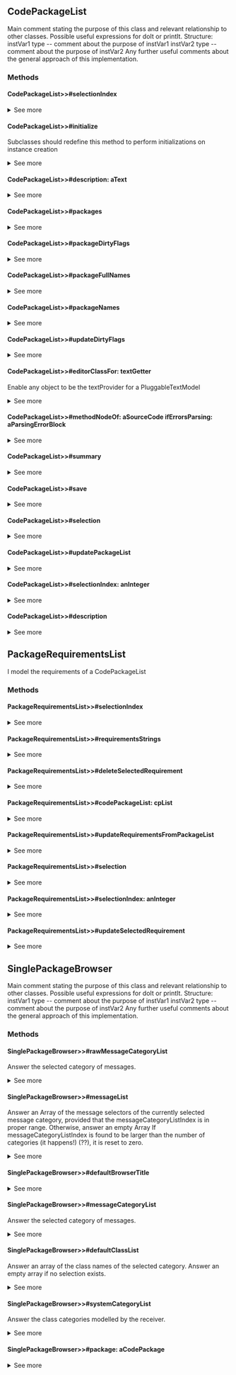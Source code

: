 ## CodePackageList

Main comment stating the purpose of this class and relevant relationship to other classes. Possible useful expressions for doIt or printIt. Structure: instVar1 type -- comment about the purpose of instVar1 instVar2 type -- comment about the purpose of instVar2 Any further useful comments about the general approach of this implementation.

### Methods
#### CodePackageList>>#selectionIndex

<details>
	<summary>See more</summary>
	
	selectionIndex

	^ packages indexOf: selection
</details>

#### CodePackageList>>#initialize

Subclasses should redefine this method to perform initializations on instance creation


<details>
	<summary>See more</summary>
	
	initialize
	self updatePackageList.
	CodePackage
		when: #installedPackagesChanged
		send: #updatePackageList
		to: self
</details>

#### CodePackageList>>#description: aText

<details>
	<summary>See more</summary>
	
	description: aText

	selection ifNotNil: [
		selection description: aText string ].
	^true
</details>

#### CodePackageList>>#packages

<details>
	<summary>See more</summary>
	
	packages
	^CodePackage installedPackages asArray sort: [ :a :b |
		 a packageName < b packageName ]
</details>

#### CodePackageList>>#packageDirtyFlags

<details>
	<summary>See more</summary>
	
	packageDirtyFlags

	^ packages collect: [ :each |
		each hasUnsavedChanges
			ifTrue: [ '     --->']
			ifFalse: [ '       -' ]]
</details>

#### CodePackageList>>#packageFullNames

<details>
	<summary>See more</summary>
	
	packageFullNames

	^ packages collect: [ :each | each fullFileName ]
</details>

#### CodePackageList>>#packageNames

<details>
	<summary>See more</summary>
	
	packageNames

	^ packages collect: [ :each | each packageNameAndVersion ]
</details>

#### CodePackageList>>#updateDirtyFlags

<details>
	<summary>See more</summary>
	
	updateDirtyFlags
	self
		changed: #packageDirtyFlags;
		changed: #packageNames;		"if it was set dirty, revision number changed"
		changed: #packageFullNames	"if it was never saved and now it is, fileName changes"
</details>

#### CodePackageList>>#editorClassFor: textGetter

Enable any object to be the textProvider for a PluggableTextModel


<details>
	<summary>See more</summary>
	
	editorClassFor: textGetter
	textGetter = #description ifTrue: [
		^SmalltalkEditor ].		"To enable saving"
	^TextEditor
</details>

#### CodePackageList>>#methodNodeOf: aSourceCode ifErrorsParsing: aParsingErrorBlock

<details>
	<summary>See more</summary>
	
	methodNodeOf: aSourceCode ifErrorsParsing: aParsingErrorBlock

	^aParsingErrorBlock value: nil
</details>

#### CodePackageList>>#summary

<details>
	<summary>See more</summary>
	
	summary

	| count |
	selection ifNil: [ ^'' ].
	^ String streamContents: [ :strm |
		| methods  linesOfCode |
		strm
			nextPutAll: 'Package: ';
			nextPutAll: selection packageName;
			nextPutAll: ' -- ';
			nextPutAll: selection sourceSystem.
		strm nextPutAll: ' -- Number of system categories '.
		selection systemCategories size printOn: strm.
		strm nextPutAll: '.'.
		strm nextPutAll: ' -- Number of classes: '.
		count _ 0.
		selection classesDo: [ :cls | count _ count + 1 ].
		count printOn: strm.
		strm nextPutAll: '. Number of extension methods: '.
		selection extensionMethods size printOn: strm.
		strm nextPutAll: '. Total number of methods: '.
		methods := selection methods size.
		methods printOn: strm.
		strm nextPutAll: '. Total lines of code: '.
		linesOfCode := selection linesOfCode.
		linesOfCode printOn: strm.
		strm nextPutAll: ' ('.
		linesOfCode / (methods asFloat max: 1.0) printOn: strm fractionDigits: 2.
		strm nextPutAll: ' per method).' ]
</details>

#### CodePackageList>>#save

<details>
	<summary>See more</summary>
	
	save

	selection ifNotNil: [
		selection save ]
</details>

#### CodePackageList>>#selection

<details>
	<summary>See more</summary>
	
	selection

	^selection
</details>

#### CodePackageList>>#updatePackageList

<details>
	<summary>See more</summary>
	
	updatePackageList
	
	| newPackages oldPackages |
	oldPackages _ (packages ifNil: [#()]) asIdentitySet.
	newPackages _ CodePackage installedPackages asIdentitySet.
	oldPackages do: [ :old |
		(newPackages includes: old) ifFalse: [
			old removeActionsWithReceiver: self ]].
	newPackages do: [ :new |
		(oldPackages includes: new) ifFalse: [
			new when: #dirtyFlagChanged send:#updateDirtyFlags to: self ]].
	newPackages _ newPackages asArray sort: [ :a :b |
		 a packageName < b packageName ].
	packages _ newPackages.
	self
		changed: #packageDirtyFlags;
		changed: #packageNames;
		changed: #packageFullNames;
		changed: #description;
		changed: #summary;
		changed: #requirements
</details>

#### CodePackageList>>#selectionIndex: anInteger

<details>
	<summary>See more</summary>
	
	selectionIndex: anInteger

	selection _ anInteger = 0 ifFalse: [ packages at: anInteger ].
	self
		changed: #packageDirtyFlags;
		changed: #packageNames;
		changed: #packageFullNames;
		changed: #description;
		changed: #summary;
		changed: #requirements
</details>

#### CodePackageList>>#description

<details>
	<summary>See more</summary>
	
	description

	selection ifNil: [ ^'' ].
	^selection description
</details>

## PackageRequirementsList

I model the requirements of a CodePackageList

### Methods
#### PackageRequirementsList>>#selectionIndex

<details>
	<summary>See more</summary>
	
	selectionIndex

	^ requirements indexOf: selection
</details>

#### PackageRequirementsList>>#requirementsStrings

<details>
	<summary>See more</summary>
	
	requirementsStrings

	^ (requirements collect: [ :req | req printString ]) asArray
</details>

#### PackageRequirementsList>>#deleteSelectedRequirement

<details>
	<summary>See more</summary>
	
	deleteSelectedRequirement

	| selectedPackage featureSpec |
	self selectionIndex ifNil: [ ^self ].
	self selectionIndex isZero ifTrue: [ ^self ].
	((codePackageList selectionIndex isNil)  or: [ codePackageList selectionIndex isZero ])
		ifTrue: [ ^self ].
		
	selectedPackage := codePackageList selection.
	featureSpec := selectedPackage featureSpec.
	featureSpec 
		provides: featureSpec provides 
		requires: (featureSpec requires copyWithout: self selection).
	selectedPackage hasUnsavedChanges: true.
	requirements := codePackageList selection requires asArray.
	self changed: #requirements

	
	
</details>

#### PackageRequirementsList>>#codePackageList: cpList

<details>
	<summary>See more</summary>
	
	codePackageList: cpList

	codePackageList := cpList.
	selection := 0.
	self updateRequirementsFromPackageList.
	codePackageList 
		when: #changed 
		send:  #updateRequirementsFromPackageList 
		to: self
</details>

#### PackageRequirementsList>>#updateRequirementsFromPackageList

<details>
	<summary>See more</summary>
	
	updateRequirementsFromPackageList
	
	| req |
	req := requirements.
	((codePackageList selectionIndex isNil) 
			or: [ codePackageList selectionIndex isZero ])
		ifTrue: [ requirements := #() ]
		ifFalse: [ requirements := codePackageList selection requires asArray ].
		
	(req = requirements) ifFalse: [
		self changed: #requirements
	]
</details>

#### PackageRequirementsList>>#selection

<details>
	<summary>See more</summary>
	
	selection

	^selection
</details>

#### PackageRequirementsList>>#selectionIndex: anInteger

<details>
	<summary>See more</summary>
	
	selectionIndex: anInteger

	selection := anInteger = 0 ifFalse: [ requirements at: anInteger ].
</details>

#### PackageRequirementsList>>#updateSelectedRequirement

<details>
	<summary>See more</summary>
	
	updateSelectedRequirement

	| selectedPackage requiredPackage featureSpec requirementToUpdate updatedRequirement newRequires selectedName |
	self selectionIndex ifNil: [ ^self ].
	self selectionIndex isZero ifTrue: [ ^self ].
	((codePackageList selectionIndex isNil)  or: [ codePackageList selectionIndex isZero ])
		ifTrue: [ ^self ].
		
	selectedPackage := codePackageList selection.
	featureSpec := selectedPackage featureSpec.
	requirementToUpdate := self selection.
	updatedRequirement := (selectedName _ requirementToUpdate name) = Feature baseSystemFeature name
		ifTrue: [ Feature baseSystemFeature requirementOfMe ]
		ifFalse: [
			requiredPackage := CodePackage installedPackages at: selectedName.
			requiredPackage hasUnsavedChanges
				ifTrue: [ self notify: 'Please save package ', requiredPackage packageName, ' first. Requirement version of an unsaved package can not be updated.'. ^self ].
			requiredPackage requirementOfMe ].
	newRequires := (featureSpec requires copyWithout: requirementToUpdate) copyWith: updatedRequirement.
	featureSpec 
		provides: featureSpec provides 
		requires: newRequires.
	selectedPackage hasUnsavedChanges: true.
	requirements := codePackageList selection requires asArray.
	self changed: #requirements

	
	
</details>

## SinglePackageBrowser

Main comment stating the purpose of this class and relevant relationship to other classes. Possible useful expressions for doIt or printIt. Structure: instVar1 type -- comment about the purpose of instVar1 instVar2 type -- comment about the purpose of instVar2 Any further useful comments about the general approach of this implementation.

### Methods
#### SinglePackageBrowser>>#rawMessageCategoryList

Answer the selected category of messages.


<details>
	<summary>See more</summary>
	
	rawMessageCategoryList
	"Answer the selected category of messages."


	^ (package includesSystemCategory: selectedSystemCategory)
		ifTrue: [
			super rawMessageCategoryList reject: [ :cat | package isForeignClassExtension: cat ]]
		ifFalse: [
			super rawMessageCategoryList select: [ :cat | package isYourClassExtension: cat ]]
</details>

#### SinglePackageBrowser>>#messageList

Answer an Array of the message selectors of the currently selected message category, provided that the messageCategoryListIndex is in proper range. Otherwise, answer an empty Array If messageCategoryListIndex is found to be larger than the number of categories (it happens!) (??), it is reset to zero.


<details>
	<summary>See more</summary>
	
	messageList
	"Answer an Array of the message selectors of the currently selected message category, provided that the messageCategoryListIndex is in proper range.  Otherwise, answer an empty Array  If messageCategoryListIndex is found to be larger than the number of categories (it happens!) (??), it is reset to zero."

	| answer |
	answer _ selectedMessageCategory
		ifNil: [ #() ]
		ifNotNil: [
			(self classOrMetaClassOrganizer listAtCategoryNamed: selectedMessageCategory) ifNil: [
				selectedMessageCategory _ nil.
				#() ]].
	selectedMessage ifNil: [
		answer size = 0 ifFalse: [
			(package includesSystemCategory: selectedSystemCategory) ifFalse: [
				selectedMessage _ answer first.
				self editSelection: #editMessage ]]].
	^answer
</details>

#### SinglePackageBrowser>>#defaultBrowserTitle

<details>
	<summary>See more</summary>
	
	defaultBrowserTitle
	^ 'Browser for package: ', package packageName
</details>

#### SinglePackageBrowser>>#messageCategoryList

Answer the selected category of messages.


<details>
	<summary>See more</summary>
	
	messageCategoryList
	"Answer the selected category of messages."

	"Do not include the -- all -- category"
	| answer |
	answer _ self rawMessageCategoryList.
	selectedMessageCategory ifNil: [
		answer size = 0 ifFalse: [
			(package includesSystemCategory: selectedSystemCategory) ifFalse: [
				selectedMessageCategory _ answer first ]]].
	^answer
</details>

#### SinglePackageBrowser>>#defaultClassList

Answer an array of the class names of the selected category. Answer an empty array if no selection exists.


<details>
	<summary>See more</summary>
	
	defaultClassList
	"Answer an array of the class names of the selected category. Answer an 
	empty array if no selection exists."
	| answer |
	answer _ selectedSystemCategory
		ifNil: [#()]
		ifNotNil: [
			(package includesSystemCategory: selectedSystemCategory)
				ifTrue: [ systemOrganizer listAtCategoryNamed: selectedSystemCategory ]
				ifFalse: [ 
					package extensionClassNamesIn: (selectedSystemCategory copyFrom: 2 to: selectedSystemCategory size) ]].
	selectedClassName ifNil: [
		answer size = 0 ifFalse: [
			selectedClassName _ answer first.
			self setClassOrganizer.
			self editSelection: #editClass ]].
	^answer
</details>

#### SinglePackageBrowser>>#systemCategoryList

Answer the class categories modelled by the receiver.


<details>
	<summary>See more</summary>
	
	systemCategoryList

	^package systemCategories,
		(package systemCategoriesWithExtensionMethods collect: [ :cat |
			'*', cat ])
</details>

#### SinglePackageBrowser>>#package: aCodePackage

<details>
	<summary>See more</summary>
	
	package: aCodePackage

	package _ aCodePackage
</details>

